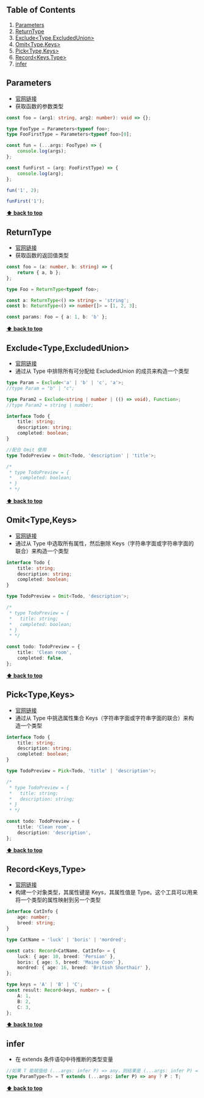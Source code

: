 ## Table of Contents

1. [Parameters<Type>](#Parameters)
2. [ReturnType<Type>](#ReturnType)
3. [Exclude<Type,ExcludedUnion>](#Exclude)
4. [Omit<Type,Keys>](#Omit)
5. [Pick<Type,Keys>](#Pick)
6. [Record<Keys,Type>](#Record)
7. [infer](#infer)

## <span id='Parameters'>Parameters<Type></span>

- [官网链接](https://www.typescriptlang.org/docs/handbook/utility-types.html#parameterstype)
- 获取函数的参数类型

```typescript
const foo = (arg1: string, arg2: number): void => {};

type FooType = Parameters<typeof foo>;
type FooFirstType = Parameters<typeof foo>[0];

const fun = (...args: FooType) => {
	console.log(args);
};

const funFirst = (arg: FooFirstType) => {
	console.log(arg);
};

fun('1', 2);

funFirst('1');
```

**[⬆ back to top](#table-of-contents)**

## <span id='ReturnType'>ReturnType<Type></span>

- [官网链接](https://www.typescriptlang.org/docs/handbook/utility-types.html#returntypetype)
- 获取函数的返回值类型

```typescript
const foo = (a: number, b: string) => {
	return { a, b };
};

type Foo = ReturnType<typeof foo>;

const a: ReturnType<() => string> = 'string';
const b: ReturnType<() => number[]> = [1, 2, 3];

const params: Foo = { a: 1, b: 'b' };
```

**[⬆ back to top](#table-of-contents)**

## <span id='Exclude'>Exclude<Type,ExcludedUnion></span>

- [官网链接](https://www.typescriptlang.org/docs/handbook/utility-types.html?#excludetype-excludedunion)
- 通过从 Type 中排除所有可分配给 ExcludedUnion 的成员来构造一个类型

```typescript
type Param = Exclude<'a' | 'b' | 'c', 'a'>;
//type Param = "b" | "c";

type Param2 = Exclude<string | number | (() => void), Function>;
//type Param2 = string | number;

interface Todo {
	title: string;
	description: string;
	completed: boolean;
}

//配合 Omit 使用
type TodoPreview = Omit<Todo, 'description' | 'title'>;

/*
 * type TodoPreview = {
 *   completed: boolean;
 * }
 * */
```

**[⬆ back to top](#table-of-contents)**

## <span id='Omit'>Omit<Type,Keys></span>

- [官网链接](https://www.typescriptlang.org/docs/handbook/utility-types.html?#omittype-keys)
- 通过从 Type 中选取所有属性，然后删除 Keys（字符串字面或字符串字面的联合）来构造一个类型

```typescript
interface Todo {
	title: string;
	description: string;
	completed: boolean;
}

type TodoPreview = Omit<Todo, 'description'>;

/*
 * type TodoPreview = {
 *   title: string;
 *   completed: boolean;
 * }
 * */

const todo: TodoPreview = {
	title: 'Clean room',
	completed: false,
};
```

**[⬆ back to top](#table-of-contents)**

## <span id='Pick'>Pick<Type,Keys></span>

- [官网链接](https://www.typescriptlang.org/docs/handbook/utility-types.html?#picktype-keys)
- 通过从 Type 中挑选属性集合 Keys（字符串字面或字符串字面的联合）来构造一个类型

```typescript
interface Todo {
	title: string;
	description: string;
	completed: boolean;
}

type TodoPreview = Pick<Todo, 'title' | 'description'>;

/*
 * type TodoPreview = {
 *   title: string;
 *   description: string;
 * }
 * */

const todo: TodoPreview = {
	title: 'Clean room',
	description: 'description',
};
```

**[⬆ back to top](#table-of-contents)**

## <span id='Record'>Record<Keys,Type></span>

- [官网链接](https://www.typescriptlang.org/docs/handbook/utility-types.html#recordkeys-type)
- 构建一个对象类型，其属性键是 Keys，其属性值是 Type。这个工具可以用来将一个类型的属性映射到另一个类型

```typescript
interface CatInfo {
	age: number;
	breed: string;
}

type CatName = 'luck' | 'boris' | 'mordred';

const cats: Record<CatName, CatInfo> = {
	luck: { age: 10, breed: 'Persian' },
	boris: { age: 5, breed: 'Maine Coon' },
	mordred: { age: 16, breed: 'British Shorthair' },
};

type keys = 'A' | 'B' | 'C';
const result: Record<keys, number> = {
	A: 1,
	B: 2,
	C: 3,
};
```

**[⬆ back to top](#table-of-contents)**

## <span id='infer'>infer</span>

[comment]: <> (- [官网链接]&#40;https://www.typescriptlang.org/docs/handbook/utility-types.html#recordkeys-type&#41;)

- 在 extends 条件语句中待推断的类型变量

```typescript
//如果 T 能赋值给 (...args: infer P) => any，则结果是 (...args: infer P) => any 类型中的参数 P，否则返回为 T
type ParamType<T> = T extends (...args: infer P) => any ? P : T;
```

**[⬆ back to top](#table-of-contents)**
